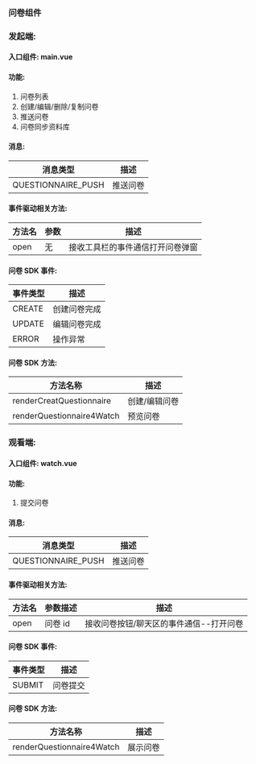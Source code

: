 ### 问卷组件

### 发起端:

#### 入口组件: main.vue

#### 功能:

1. 问卷列表
2. 创建/编辑/删除/复制问卷
3. 推送问卷
4. 问卷同步资料库

#### 消息:

| 消息类型           | 描述     |
| ------------------ | -------- |
| QUESTIONNAIRE_PUSH | 推送问卷 |

#### 事件驱动相关方法:

| 方法名 | 参数 | 描述                             |
| ------ | ---- | -------------------------------- |
| open   | 无   | 接收工具栏的事件通信打开问卷弹窗 |

#### 问卷 SDK 事件:

| 事件类型 | 描述         |
| -------- | ------------ |
| CREATE   | 创建问卷完成 |
| UPDATE   | 编辑问卷完成 |
| ERROR    | 操作异常     |

#### 问卷 SDK 方法:

| 方法名称                  | 描述          |
| ------------------------- | ------------- |
| renderCreatQuestionnaire  | 创建/编辑问卷 |
| renderQuestionnaire4Watch | 预览问卷      |

### 观看端:

#### 入口组件: watch.vue

#### 功能:

1. 提交问卷

#### 消息:

| 消息类型           | 描述     |
| ------------------ | -------- |
| QUESTIONNAIRE_PUSH | 推送问卷 |

#### 事件驱动相关方法:

| 方法名 | 参数描述 | 描述                                    |
| ------ | -------- | --------------------------------------- |
| open   | 问卷 id  | 接收问卷按钮/聊天区的事件通信--打开问卷 |

#### 问卷 SDK 事件:

| 事件类型 | 描述     |
| -------- | -------- |
| SUBMIT   | 问卷提交 |

#### 问卷 SDK 方法:

| 方法名称                  | 描述     |
| ------------------------- | -------- |
| renderQuestionnaire4Watch | 展示问卷 |
